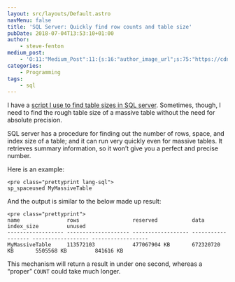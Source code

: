 ```yaml
---
layout: src/layouts/Default.astro
navMenu: false
title: 'SQL Server: Quickly find row counts and table size'
pubDate: 2018-07-04T13:53:10+01:00
author:
    - steve-fenton
medium_post:
    - 'O:11:"Medium_Post":11:{s:16:"author_image_url";s:75:"https://cdn-images-1.medium.com/fit/c/400/400/1*eXkhfEuF41g5W_xnc_ydLA.jpeg";s:10:"author_url";s:38:"https://medium.com/@steve.fenton.co.uk";s:11:"byline_name";N;s:12:"byline_email";N;s:10:"cross_link";s:3:"yes";s:2:"id";s:12:"ee586b9ff833";s:21:"follower_notification";s:3:"yes";s:7:"license";s:19:"all-rights-reserved";s:14:"publication_id";s:2:"-1";s:6:"status";s:5:"draft";s:3:"url";s:51:"https://medium.com/@steve.fenton.co.uk/ee586b9ff833";}'
categories:
    - Programming
tags:
    - sql
---
```


I have a [script I use to find table sizes in SQL server](https://www.stevefenton.co.uk/2016/05/finding-table-sizes-in-sql-server/). Sometimes, though, I need to find the rough table size of a massive table without the need for absolute precision.

SQL server has a procedure for finding out the number of rows, space, and index size of a table; and it can run very quickly even for massive tables. It retrieves summary information, so it won’t give you a perfect and precise number.

Here is an example:

```
<pre class="prettyprint lang-sql">
sp_spaceused MyMassiveTable
```

And the output is similar to the below made up result:

```
<pre class="prettyprint">
name               rows                 reserved           data               index_size         unused
------------------ -------------------- ------------------ ------------------ ------------------ ------------------
MyMassiveTable     113572103            477067904 KB       672320720 KB       5505568 KB         841616 KB
```

This mechanism will return a result in under one second, whereas a “proper” `COUNT` could take much longer.